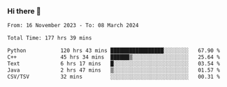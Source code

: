 ### Hi there 👋

<!--
**floyiac/floyiac** is a ✨ _special_ ✨ repository because its `README.md` (this file) appears on your GitHub profile.

Here are some ideas to get you started:

- 🔭 I’m currently working on ...
- 🌱 I’m currently learning ...
- 👯 I’m looking to collaborate on ...
- 🤔 I’m looking for help with ...
- 💬 Ask me about ...
- 📫 How to reach me: ...
- 😄 Pronouns: ...
- ⚡ Fun fact: ...
-->

<!--START_SECTION:waka-->

```txt
From: 16 November 2023 - To: 08 March 2024

Total Time: 177 hrs 39 mins

Python           120 hrs 43 mins █████████████████░░░░░░░░   67.90 %
C++              45 hrs 34 mins  ██████▒░░░░░░░░░░░░░░░░░░   25.64 %
Text             6 hrs 17 mins   █░░░░░░░░░░░░░░░░░░░░░░░░   03.54 %
Java             2 hrs 47 mins   ▒░░░░░░░░░░░░░░░░░░░░░░░░   01.57 %
CSV/TSV          32 mins         ░░░░░░░░░░░░░░░░░░░░░░░░░   00.31 %
```

<!--END_SECTION:waka-->
